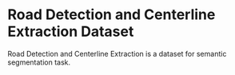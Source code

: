 # Road Detection and Centerline Extraction Dataset

Road Detection and Centerline Extraction is a dataset for semantic segmentation task.